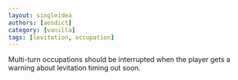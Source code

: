 ```yaml
---
layout: singleidea
authors: [aosdict]
category: [vanilla]
tags: [levitation, occupation]
---
```

Multi-turn occupations should be interrupted when the player gets a warning
about levitation timing out soon.
